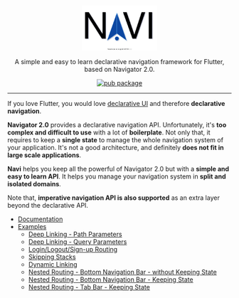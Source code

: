 <div align="center">
  <img src="assets/navi-logo-shadow.svg" alt="Navi" height="100" />

  <p>
    A simple and easy to learn declarative navigation framework for Flutter, based on Navigator 2.0.
  </p>

  <a href="https://pub.dev/packages/navi">
    <img src="https://img.shields.io/pub/v/navi.svg" alt="pub package">
  </a>
</div>

---

If you love Flutter, you would love [declarative UI](https://flutter.dev/docs/get-started/flutter-for/declarative) and
therefore **declarative navigation**.

**Navigator 2.0** provides a declarative navigation API. Unfortunately, it's **too complex and difficult to use** with a
lot of **boilerplate**. Not only that, it requires to keep a **single state** to manage the whole navigation system of
your application. It's not a good architecture, and definitely **does not fit in large scale applications**.

**Navi** helps you keep all the powerful of Navigator 2.0 but with a **simple and easy to learn API**. It helps you
manage your navigation system in **split and isolated domains**.

Note that, **imperative navigation API is also supported** as an extra layer beyond the declarative API.

* [Documentation](navi)
* [Examples](examples)
  * [Deep Linking - Path Parameters](examples/uxr/1-deep-linking-path-parameters)
  * [Deep Linking - Query Parameters](examples/uxr/2-deep-linking-query-parameters)
  * [Login/Logout/Sign-up Routing](examples/uxr/3-sign-in-routing)
  * [Skipping Stacks](examples/uxr/5-skipping-stacks)
  * [Dynamic Linking](examples/uxr/6-dynamic-linking)
  * [Nested Routing - Bottom Navigation Bar - without Keeping State](examples/bottom-navigation-bar-without-keeping-state)
  * [Nested Routing - Bottom Navigation Bar - Keeping State](examples/bottom-navigation-bar-keeping-state)
  * [Nested Routing - Tab Bar - Keeping State](examples/tab-bar-keeping-state)
